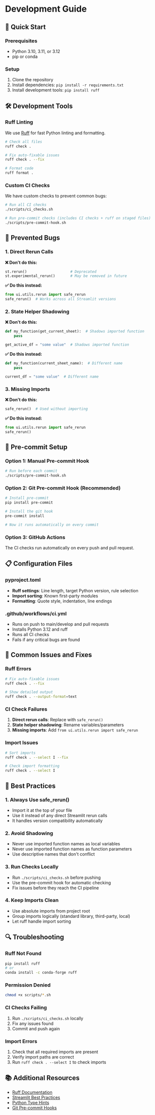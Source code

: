 # Development Guide

## 🚀 Quick Start

### Prerequisites
- Python 3.10, 3.11, or 3.12
- pip or conda

### Setup
1. Clone the repository
2. Install dependencies: `pip install -r requirements.txt`
3. Install development tools: `pip install ruff`

## 🛠️ Development Tools

### Ruff Linting
We use [Ruff](https://docs.astral.sh/ruff/) for fast Python linting and formatting.

```bash
# Check all files
ruff check .

# Fix auto-fixable issues
ruff check . --fix

# Format code
ruff format .
```

### Custom CI Checks
We have custom checks to prevent common bugs:

```bash
# Run all CI checks
./scripts/ci_checks.sh

# Run pre-commit checks (includes CI checks + ruff on staged files)
./scripts/pre-commit-hook.sh
```

## 🚫 Prevented Bugs

### 1. Direct Rerun Calls
**❌ Don't do this:**
```python
st.rerun()                    # Deprecated
st.experimental_rerun()       # May be removed in future
```

**✅ Do this instead:**
```python
from ui.utils.rerun import safe_rerun
safe_rerun()  # Works across all Streamlit versions
```

### 2. State Helper Shadowing
**❌ Don't do this:**
```python
def my_function(get_current_sheet):  # Shadows imported function
    pass

get_active_df = "some value"  # Shadows imported function
```

**✅ Do this instead:**
```python
def my_function(current_sheet_name):  # Different name
    pass

current_df = "some value"  # Different name
```

### 3. Missing Imports
**❌ Don't do this:**
```python
safe_rerun()  # Used without importing
```

**✅ Do this instead:**
```python
from ui.utils.rerun import safe_rerun
safe_rerun()
```

## 🔧 Pre-commit Setup

### Option 1: Manual Pre-commit Hook
```bash
# Run before each commit
./scripts/pre-commit-hook.sh
```

### Option 2: Git Pre-commit Hook (Recommended)
```bash
# Install pre-commit
pip install pre-commit

# Install the git hook
pre-commit install

# Now it runs automatically on every commit
```

### Option 3: GitHub Actions
The CI checks run automatically on every push and pull request.

## 📋 Configuration Files

### pyproject.toml
- **Ruff settings**: Line length, target Python version, rule selection
- **Import sorting**: Known first-party modules
- **Formatting**: Quote style, indentation, line endings

### .github/workflows/ci.yml
- Runs on push to main/develop and pull requests
- Installs Python 3.12 and ruff
- Runs all CI checks
- Fails if any critical bugs are found

## 🐛 Common Issues and Fixes

### Ruff Errors
```bash
# Fix auto-fixable issues
ruff check . --fix

# Show detailed output
ruff check . --output-format=text
```

### CI Check Failures
1. **Direct rerun calls**: Replace with `safe_rerun()`
2. **State helper shadowing**: Rename variables/parameters
3. **Missing imports**: Add `from ui.utils.rerun import safe_rerun`

### Import Issues
```bash
# Sort imports
ruff check . --select I --fix

# Check import formatting
ruff check . --select I
```

## 🎯 Best Practices

### 1. Always Use safe_rerun()
- Import it at the top of your file
- Use it instead of any direct Streamlit rerun calls
- It handles version compatibility automatically

### 2. Avoid Shadowing
- Never use imported function names as local variables
- Never use imported function names as function parameters
- Use descriptive names that don't conflict

### 3. Run Checks Locally
- Run `./scripts/ci_checks.sh` before pushing
- Use the pre-commit hook for automatic checking
- Fix issues before they reach the CI pipeline

### 4. Keep Imports Clean
- Use absolute imports from project root
- Group imports logically (standard library, third-party, local)
- Let ruff handle import sorting

## 🔍 Troubleshooting

### Ruff Not Found
```bash
pip install ruff
# or
conda install -c conda-forge ruff
```

### Permission Denied
```bash
chmod +x scripts/*.sh
```

### CI Checks Failing
1. Run `./scripts/ci_checks.sh` locally
2. Fix any issues found
3. Commit and push again

### Import Errors
1. Check that all required imports are present
2. Verify import paths are correct
3. Run `ruff check . --select I` to check imports

## 📚 Additional Resources

- [Ruff Documentation](https://docs.astral.sh/ruff/)
- [Streamlit Best Practices](https://docs.streamlit.io/library/advanced-features/performance)
- [Python Type Hints](https://docs.python.org/3/library/typing.html)
- [Git Pre-commit Hooks](https://pre-commit.com/)
